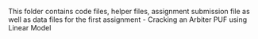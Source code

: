 This folder contains code files, helper files, assignment submission file as well as data files for the first assignment - Cracking an Arbiter PUF using Linear Model
